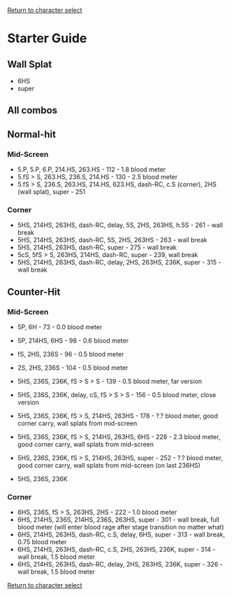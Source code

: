 [Return to character select](./index.md)  

# Starter Guide

## Wall Splat

- 6HS
- super

## All combos

## Normal-hit

### Mid-Screen

- 5.P, 5.P, 6.P, 214.HS, 263.HS - 112 - 1.8 blood meter
- 5.fS > S, 263.HS, 236.S, 214.HS - 130 - 2.5 blood meter
- 5.fS > S, 236.S, 263.HS, 214.HS, 623.HS, dash-RC, c.S (corner), 2HS (wall splat), super - 251

### Corner

- 5HS, 214HS, 263HS, dash-RC, delay, 5S, 2HS, 263HS, h.5S - 261 - wall break
- 5HS, 214HS, 263HS, dash-RC, 5S, 2HS, 263HS - 263 - wall break
- 5HS, 214HS, 263HS, dash-RC, super - 275 - wall break
- 5cS, 5fS > S, 263HS, 214HS, dash-RC, super - 239, wall break
- 5HS, 214HS, 263HS, dash-RC, delay, 2HS, 263HS, 236K, super - 315 - wall break

## Counter-Hit

### Mid-Screen

- 5P, 6H - 73 - 0.0 blood meter
- 5P, 214HS, 6HS - 98 - 0.6 blood meter

- fS, 2HS, 236S - 96 - 0.5 blood meter

- 2S, 2HS, 236S - 104 - 0.5 blood meter


- 5HS, 236S, 236K, fS > S > S - 139 - 0.5 blood meter, far version
- 5HS, 236S, 236K, delay, cS, fS > S > S - 156 - 0.5 blood meter,  close version
- 5HS, 236S, 236K, fS > S, 214HS, 263HS - 178 - ?.? blood meter, good corner carry, wall splats from mid-screen
- 5HS, 236S, 236K, fS > S, 214HS, 263HS, 6HS - 228 - 2.3 blood meter, good corner carry, wall splats from mid-screen
- 5HS, 236S, 236K, fS > S, 214HS, 263HS, super - 252 - ?.? blood meter, good corner carry, wall splats from mid-screen (on last 236HS)
- 5HS, 236S, 236K

### Corner

- 6HS, 236S, fS > S, 263HS, 2HS - 222 - 1.0 blood meter
- 6HS, 214HS, 236S, 214HS, 236S, 263HS, super - 301 - wall break, full blood meter (will enter blood rage after stage transition no matter what)
- 6HS, 214HS, 263HS, dash-RC, c.S, delay, 6HS, super - 313 - wall break, 0.75 blood meter
- 6HS, 214HS, 263HS, dash-RC, c.S, 2HS, 263HS, 236K, super - 314 - wall break, 1.5 blood meter
- 6HS, 214HS, 263HS, dash-RC, delay, 2HS, 263HS, 236K, super - 326 - wall break, 1.5 blood meter

[Return to character select](./index.md)  
